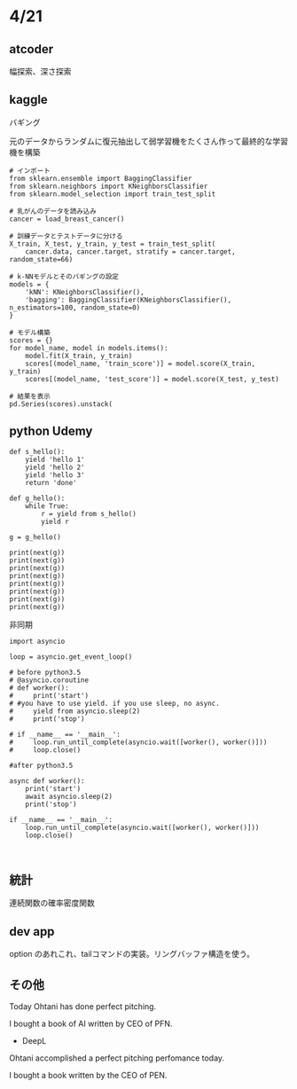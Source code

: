 # 4/21

## atcoder

幅探索、深さ探索

## kaggle

バギング

元のデータからランダムに復元抽出して弱学習機をたくさん作って最終的な学習機を構築

```
# インポート
from sklearn.ensemble import BaggingClassifier
from sklearn.neighbors import KNeighborsClassifier
from sklearn.model_selection import train_test_split

# 乳がんのデータを読み込み
cancer = load_breast_cancer()

# 訓練データとテストデータに分ける
X_train, X_test, y_train, y_test = train_test_split(
    cancer.data, cancer.target, stratify = cancer.target, random_state=66)

# k-NNモデルとそのバギングの設定
models = {
    'kNN': KNeighborsClassifier(),
    'bagging': BaggingClassifier(KNeighborsClassifier(), n_estimators=100, random_state=0) 
}

# モデル構築
scores = {}
for model_name, model in models.items():
    model.fit(X_train, y_train)
    scores[(model_name, 'train_score')] = model.score(X_train, y_train)
    scores[(model_name, 'test_score')] = model.score(X_test, y_test)

# 結果を表示
pd.Series(scores).unstack(

```
## python Udemy

```
def s_hello():
    yield 'hello 1'
    yield 'hello 2'
    yield 'hello 3'
    return 'done'

def g_hello():
    while True:
        r = yield from s_hello()
        yield r

g = g_hello()

print(next(g))
print(next(g))
print(next(g))
print(next(g))
print(next(g))
print(next(g))
print(next(g))
print(next(g))

```
非同期
```
import asyncio

loop = asyncio.get_event_loop()

# before python3.5
# @asyncio.coroutine
# def worker():
#     print('start')
# #you have to use yield. if you use sleep, no async.
#     yield from asyncio.sleep(2)
#     print('stop')

# if __name__ == '__main__':
#     loop.run_until_complete(asyncio.wait([worker(), worker()]))
#     loop.close()

#after python3.5

async def worker():
    print('start')
    await asyncio.sleep(2)
    print('stop')

if __name__ == '__main__':
    loop.run_until_complete(asyncio.wait([worker(), worker()]))
    loop.close()



```

## 統計

連続関数の確率密度関数

## dev app
option のあれこれ、tailコマンドの実装。リングバッファ構造を使う。

## その他

Today Ohtani has done perfect pitching.

I bought a book of AI written by CEO of PFN.

- DeepL

Ohtani accomplished a perfect pitching perfomance today.

I bought a book written by the CEO of PEN.

